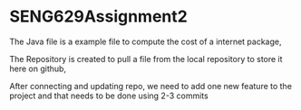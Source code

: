 # SENG629Assignment2

The Java file is a example file to compute the cost of a internet package,

The Repository is created to pull a file from the local repository to store it here on github,

After connecting and updating repo, we need to add one new feature to the project and that needs to be done using 2-3 commits
